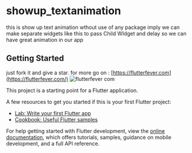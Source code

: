 # showup_textanimation

this is show up text animation wthout use of any package imply we can make separate widgets like this to pass Child WIdget and delay so we can have great animation in our app

## Getting Started
just fork it and give a star.
for more go on : [https://flutterfever.com](https://flutterfever.com/)
![flutterfever com](https://github.com/coderbaba0/showup_delayanimation/assets/128967105/3b80924a-ce4c-4baa-a61b-9e449b69ce07)

This project is a starting point for a Flutter application.

A few resources to get you started if this is your first Flutter project:

- [Lab: Write your first Flutter app](https://docs.flutter.dev/get-started/codelab)
- [Cookbook: Useful Flutter samples](https://docs.flutter.dev/cookbook)

For help getting started with Flutter development, view the
[online documentation](https://docs.flutter.dev/), which offers tutorials,
samples, guidance on mobile development, and a full API reference.
